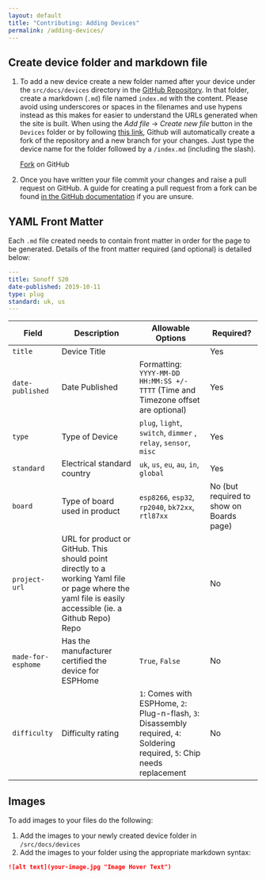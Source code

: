 ```yaml
---
layout: default
title: "Contributing: Adding Devices"
permalink: /adding-devices/
---
```


## Create device folder and markdown file

1. To add a new device create a new folder named after your device under the `src/docs/devices` directory in the [GitHub Repository](https://github.com/esphome/esphome-devices). In that folder, create a markdown (`.md`) file named `index.md` with the content. Please avoid using underscores or spaces in the filenames and use hypens instead as this makes for easier to understand the URLs generated when the site is built. When using the _Add file_ -> _Create new file_ button in the `Devices` folder or by following [this link](https://github.com/esphome/esphome-devices/new/main/src/docs/devices), Github will automatically create a fork of the repository and a new branch for your changes. Just type the device name for the folder followed by a `/index.md` (including the slash).

   [Fork](https://github.com/esphome/esphome-devices/fork) on GitHub

2. Once you have written your file commit your changes and raise a pull request on GitHub. A guide for creating a pull request from a fork can be found [in the GitHub documentation](https://help.github.com/en/articles/creating-a-pull-request-from-a-fork) if you are unsure.

## YAML Front Matter

Each `.md` file created needs to contain front matter in order for the page to be generated. Details of the front matter required (and optional) is detailed below:

```yaml
---
title: Sonoff S20
date-published: 2019-10-11
type: plug
standard: uk, us
---
```

| Field              | Description                                                                                                                                            | Allowable Options                                                                                                           | Required?                                |
| ------------------ | ------------------------------------------------------------------------------------------------------------------------------------------------------ | --------------------------------------------------------------------------------------------------------------------------- | ---------------------------------------- |
| `title`            | Device Title                                                                                                                                           |                                                                                                                             | Yes                                      |
| `date-published`   | Date Published                                                                                                                                         | Formatting: `YYYY-MM-DD HH:MM:SS +/-TTTT` (Time and Timezone offset are optional)                                           | Yes                                      |
| `type`             | Type of Device                                                                                                                                         | `plug`, `light`, `switch`, `dimmer` , `relay`, `sensor`, `misc`                                                             | Yes                                      |
| `standard`         | Electrical standard country                                                                                                                            | `uk`, `us`, `eu`, `au`, `in`, `global`                                                                                      | Yes                                      |
| `board`            | Type of board used in product                                                                                                                          | `esp8266`, `esp32`, `rp2040`, `bk72xx`, `rtl87xx`                                                                           | No (but required to show on Boards page) |
| `project-url`      | URL for product or GitHub. This should point directly to a working Yaml file or page where the yaml file is easily accessible (ie. a Github Repo) Repo |                                                                                                                             | No                                       |
| `made-for-esphome` | Has the manufacturer certified the device for ESPHome                                                                                                  | `True`, `False`                                                                                                             | No                                       |
| `difficulty`       | Difficulty rating                                                                                                                                      | `1`: Comes with ESPHome, `2`: Plug-n-flash, `3`: Disassembly required, `4`: Soldering required, `5`: Chip needs replacement | No                                       |

## Images

To add images to your files do the following:

1. Add the images to your newly created device folder in `/src/docs/devices`
2. Add the images to your folder using the appropriate markdown syntax:

```md
![alt text](your-image.jpg "Image Hover Text")
```
